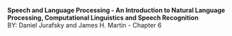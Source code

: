 **Speech and Language Processing - An Introduction to Natural Language Processing, Computational Linguistics and Speech Recognition**<br/>
BY: Daniel Jurafsky and James H. Martin - Chapter 6